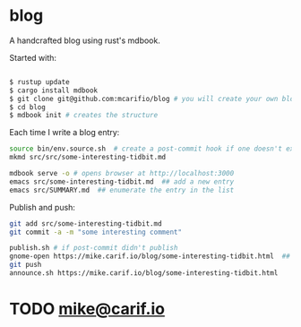 # blog

A handcrafted blog using rust's mdbook.

Started with:
```bash

$ rustup update
$ cargo install mdbook
$ git clone git@github.com:mcarifio/blog # you will create your own blog
$ cd blog
$ mdbook init # creates the structure
```

Each time I write a blog entry:
```bash
source bin/env.source.sh  # create a post-commit hook if one doesn't exist
mkmd src/src/some-interesting-tidbit.md

mdbook serve -o # opens browser at http://localhost:3000
emacs src/some-interesting-tidbit.md  ## add a new entry
emacs src/SUMMARY.md  ## enumerate the entry in the list
```

Publish and push:
```bash
git add src/some-interesting-tidbit.md
git commit -a -m "some interesting comment"

publish.sh # if post-commit didn't publish
gnome-open https://mike.carif.io/blog/some-interesting-tidbit.html  ## did it deploy?
git push
announce.sh https://mike.carif.io/blog/some-interesting-tidbit.html

```

# TODO mike@carif.io


